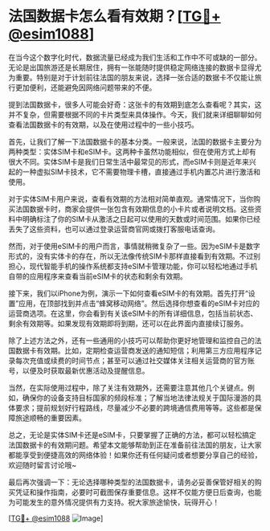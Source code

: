 # 法国数据卡怎么看有效期？[[TG💪+ @esim1088](https://t.me/s/esim1088)]

在当今这个数字化时代，数据流量已经成为我们生活和工作中不可或缺的一部分。无论是出国旅游还是长期居住，拥有一张能随时提供稳定网络连接的数据卡显得尤为重要。特别是对于计划前往法国的朋友来说，选择一张合适的数据卡不仅能让旅行更加便利，还能避免因网络问题带来的不便。

提到法国数据卡，很多人可能会好奇：这张卡的有效期到底怎么查看呢？其实，这并不复杂，但需要根据不同的卡片类型来具体操作。今天，我们就来详细聊聊如何查看法国数据卡的有效期，以及在使用过程中的一些小技巧。

首先，让我们了解一下法国数据卡的基本分类。一般来说，法国的数据卡主要分为两种类型：实体SIM卡和eSIM卡。这两种卡虽然功能相似，但在使用方式上却有很大不同。实体SIM卡是我们日常生活中最常见的形式，而eSIM卡则是近年来兴起的一种虚拟SIM卡技术，它不需要物理卡槽，直接通过手机内置芯片进行激活和使用。

对于实体SIM卡用户来说，查看有效期的方法相对简单直观。通常情况下，当你购买法国数据卡时，商家会提供一张包含有效期信息的小卡片或者说明文档。这些资料中明确标注了你的SIM卡从激活之日起可以使用的天数或时间范围。如果你已经丢失了这些资料，也可以通过登录运营商官网或拨打客服电话查询。

然而，对于使用eSIM卡的用户而言，事情就稍微复杂了一些。因为eSIM卡是数字形式的，没有实体卡的存在，所以无法像传统SIM卡那样直接看到有效期。不过别担心，现代智能手机的操作系统都支持eSIM卡管理功能，你可以轻松地通过手机自带的应用程序来查看当前eSIM卡的状态和剩余有效期。

接下来，我们以iPhone为例，演示一下如何查看eSIM卡的有效期。首先打开“设置”应用，在顶部找到并点击“蜂窝移动网络”。然后选择你想查看的eSIM卡对应的运营商选项。在这里，你会看到有关该eSIM卡的所有详细信息，包括当前状态、剩余有效期等。如果发现有效期即将到期，还可以在此界面内直接续订服务。

除了上述方法之外，还有一些通用的小技巧可以帮助你更好地管理和监控自己的法国数据卡有效期。比如，定期检查运营商发送的通知短信；利用第三方应用程序记录每次充值或续费的时间节点；甚至可以通过社交媒体关注相关运营商的官方账号，以便及时获取最新优惠活动及提醒信息。

当然，在实际使用过程中，除了关注有效期外，还需要注意其他几个关键点。例如，确保你的设备支持目标国家的频段标准；了解当地法律法规关于国际漫游的具体要求；提前规划好行程路线，尽量减少不必要的跨境通信费用等等。这些都是保障旅途顺畅的重要因素。

总之，无论是实体SIM卡还是eSIM卡，只要掌握了正确的方法，都可以轻松搞定法国数据卡的有效期问题。希望本文能够帮助到正在准备前往法国的朋友，让大家都能享受到便捷高效的网络体验！如果你还有任何疑问或者想要分享自己的经验，欢迎随时留言讨论哦~

最后再次强调一下：无论选择哪种类型的法国数据卡，请务必妥善保管好相关的购买凭证和操作指南，必要时可截图保存重要信息。这样不仅能方便日后查询，也能为可能发生的意外情况提供有力支持。祝大家旅途愉快，玩得开心！

[[TG💪+ @esim1088](https://t.me/s/esim1088) ![Image](https://i.postimg.cc/4NQfJmqS/Snipaste-2025-05-13-00-14-12.png)]